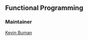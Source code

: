 ## Functional Programming

### Maintainer

[Kevin Buman](mailto:kevin.buman@students.fhnw.ch?subject=fhnw_fprog)

